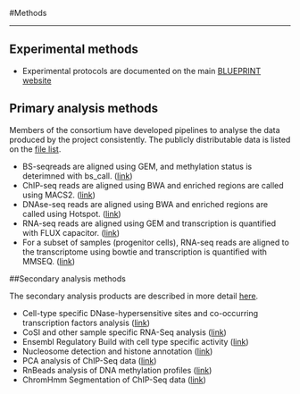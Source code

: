 #Methods
***
## Experimental methods
* Experimental protocols are documented on the main [BLUEPRINT website](http://www.blueprint-epigenome.eu/index.cfm?p=7BF8A4B6-F4FE-861A-2AD57A08D63D0B58)

## Primary analysis methods

Members of the consortium have developed pipelines to analyse the data produced by the project consistently. The publicly distributable data is listed on the [file list](#/files).

* BS-seqreads are aligned using GEM, and methylation status is deterimned with bs\_call. ([link](#/md/bs_seq)) 
* ChIP-seq reads are aligned using BWA and enriched regions are called using MACS2. ([link](#/md/chip_seq))
* DNAse-seq reads are aligned using BWA and enriched regions are called using Hotspot. ([link](#/md/dnase_seq))
* RNA-seq reads are aligned using GEM and transcription is quantified with FLUX capacitor. ([link](#/md/rna_seq))
* For a subset of samples (progenitor cells), RNA-seq reads are aligned to the transcriptome using bowtie and transcription is quantified with MMSEQ. ([link](#/md/rna_seq_cu))
 
##Secondary analysis methods

The secondary analysis products are described in more detail [here](#/md/secondary_analysis).

* Cell-type specific DNase-hypersensitive sites and co-occurring transcription factors analysis ([link](#/md/secondary_analysis/Cell-type_specific_DNase-hypersensitive_sites_20150128))
* CoSI and other sample specific RNA-Seq analysis ([link](#/md/secondary_analysis/CoSI_analysis_of_RNA-seq_data_20150128))
* Ensembl Regulatory Build with cell type specific activity ([link](#/md/secondary_analysis/Ensembl_Regulatory_Build_20150128))
* Nucleosome detection and histone annotation ([link](#/md/secondary_analysis/Nucleosome_detection_and_histone_annotation_20150128))
* PCA analysis of ChIP-Seq data ([link](#/md/secondary_analysis/PCA_analysis_of_ChIP-Seq_data_20150128))
* RnBeads analysis of DNA methylation profiles ([link](#/md/secondary_analysis/RnBeads_analysis_for_Methylation_data_20150128))
* ChromHmm Segmentation of ChIP-Seq data ([link](#/md/secondary_analysis/Segmentation_of_ChIP-Seq_data_20150128))


